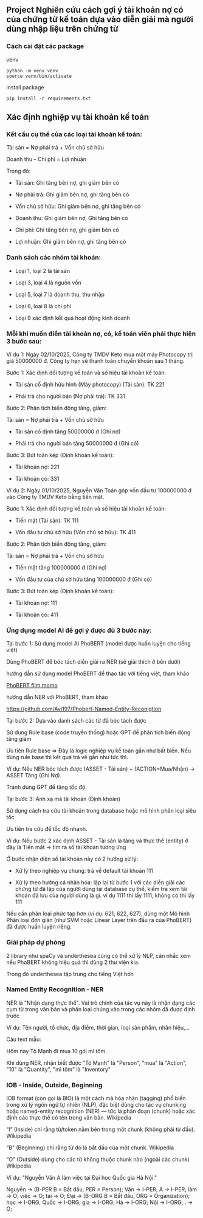 ## Project Nghiên cứu cách gợi ý tài khoản nợ có của chứng từ kế toán dựa vào diễn giải mà người dùng nhập liệu trên chứng từ

### Cách cài đặt các package

venv

```
python -m venv venv
source venv/bin/activate
```

install package

```
pip install -r requirements.txt
```

## Xác định nghiệp vụ tài khoản kế toán

### Kết cấu cụ thể của các loại tài khoản kế toán:

Tài sản = Nợ phải trả + Vốn chủ sở hữu

Doanh thu - Chi phí = Lợi nhuận

Trong đó:

- Tài sản: Ghi tăng bên nợ, ghi giảm bên có

- Nợ phải trả: Ghi giảm bên nợ, ghi tăng bên có

- Vốn chủ sở hữu: Ghi giảm bên nợ, ghi tăng bên có

- Doanh thu: Ghi giảm bên nợ, Ghi tăng bên có

- Chi phí: Ghi tăng bên nợ, ghi giảm bên có

- Lợi nhuận: Ghi giảm bên nợ, ghi tăng bên có

### Danh sách các nhóm tài khoản:

- Loại 1, loại 2 là tài sản

- Loại 3, loại 4 là nguồn vốn

- Loại 5, loại 7 là doanh thu, thu nhập

- Loại 6, loại 8 là chi phí

- Loại 9 xác định kết quả hoạt động kinh doanh

### Mỗi khi muốn điền tài khoản nợ, có, kế toán viên phải thực hiện 3 bước sau:

Ví dụ 1: Ngày 02/10/2025, Công ty TMDV Keto mua một máy Photocopy trị giá 50000000 đ. Công ty hẹn sẽ thanh toán chuyển khoản sau 1 tháng.

Bước 1: Xác định đối tượng kế toán và số hiệu tài khoản kế toán:

- Tài sản cố định hữu hình (Máy photocopy) (Tài sản): TK 221

- Phải trả cho người bán (Nợ phải trả): TK 331

Bước 2: Phân tích biến động tăng, giảm:

Tài sản = Nợ phải trả + Vốn chủ sở hữu

- Tài sản cố định tăng 50000000 đ (Ghi nợ)

- Phải trả cho người bán tăng 50000000 đ (Ghi có)

Bước 3: Bút toán kép (Định khoản kế toán):

- Tài khoản nợ: 221

- Tài khoản có: 331

Ví dụ 2: Ngày 01/10/2025, Nguyễn Văn Toán góp vốn đầu tư 100000000 đ vào Công ty TMDV Keto bằng tiền mặt.

Bước 1: Xác định đối tượng kế toán và số hiệu tài khoản kế toán:

- Tiền mặt (Tài sản): TK 111

- Vốn đầu tư chủ sở hữu (Vốn chủ sở hữu): TK 411

Bước 2: Phân tích biến động tăng, giảm:

Tài sản = Nợ phải trả + Vốn chủ sở hữu

- Tiền mặt tăng 100000000 đ (Ghi nợ)

- Vốn đầu tư của chủ sở hữu tăng 100000000 đ (Ghi có)

Bước 3: Bút toán kép (Định khoản kế toán):

- Tài khoản nợ: 111

- Tài khoản có: 411

### Ứng dụng model AI để gợi ý được đủ 3 bước này:

Tại bước 1: Sử dụng model AI PhoBERT (model được huấn luyện cho tiếng việt)

Dùng PhoBERT để bóc tách diễn giải ra NER (sẽ giải thích ở bên dưới)

hướng dẫn sử dụng model PhoBERT để thao tác với tiếng việt, tham khảo

[PhoBERT film momo](sample_bert/Phobert_FilmMomo.ipynb)

hướng dẫn NER với PhoBERT, tham khảo

https://github.com/Avi197/Phobert-Named-Entity-Reconigtion

Tại bước 2: Dựa vào danh sách các từ đã bóc tách được

Sử dụng Rule base (code truyền thống) hoặc GPT để phân tích biến động tăng giảm

Ưu tiên Rule base => Đây là logic nghiệp vụ kế toán gần như bất biến. Nếu dùng rule base thì kết quả trả về gần như tức thì.

Ví dụ: Nếu NER bóc tách được (ASSET - Tài sản) + (ACTION=Mua/Nhận) → ASSET Tăng (Ghi Nợ).

Tránh dùng GPT để tăng tốc độ.

Tại bước 3: Ánh xạ mã tài khoản (Định khoản)

Sử dụng cách tra cứu tài khoản trong database hoặc mô hình phân loại siêu tốc

Ưu tiên tra cứu để tốc độ nhanh.

Ví dụ: Nếu bước 2 xác định ASSET - Tài sản là tăng và thực thể (entity) ở đây là Tiền mặt → tìm ra số tài khoản tương ứng

Ở bước nhận diện số tài khoản này có 2 hướng xử lý:

- Xử lý theo nghiệp vụ chung: trả về default tài khoản 111

- Xử lý theo hướng cá nhân hóa: lặp lại từ bước 1 với các diễn giải các chứng từ đã lập của người dùng tại database cụ thể, kiểm tra xem tài khoản đã lưu của người dùng là gì. ví dụ 1111 thì lấy 1111, không có thì lấy 111

Nếu cần phân loại phức tạp hơn (ví dụ: 621, 622, 627), dùng một Mô hình Phân loại đơn giản (như SVM hoặc Linear Layer trên đầu ra của PhoBERT) đã được huấn luyện riêng.

### Giải pháp dự phòng

2 library như spaCy và underthesea cũng có thể xử lý NLP, cân nhắc xem nếu PhoBERT không hiệu quả thì dùng 2 thư viện kia.

Trong đó underthesea tập trung cho tiếng Việt hơn

### Named Entity Recognition - NER

NER là "Nhận dạng thực thể". Vai trò chính của tác vụ này là nhận dạng các cụm từ trong văn bản và phân loại chúng vào trong các nhóm đã được định trước

Ví dụ: Tên người, tổ chức, địa điểm, thời gian, loại sản phẩm, nhãn hiệu,...

Câu text mẫu:

Hôm nay Tô Mạnh đi mua 10 gói mì tôm.

Khi dùng NER, nhận biết được "Tô Mạnh" là "Person", "mua" là "Action", "10" là "Quantity", "mì tôm" là "Inventory"

### IOB - Inside, Outside, Beginning

IOB format (còn gọi là BIO) là một cách mã hóa nhãn (tagging) phổ biến trong xử lý ngôn ngữ tự nhiên (NLP), đặc biệt dùng cho tác vụ chunking hoặc named-entity recognition (NER) — tức là phân đoạn (chunk) hoặc xác định các thực thể có tên trong văn bản.
Wikipedia

“I” (Inside) chỉ rằng từ/token nằm bên trong một chunk (không phải từ đầu).
Wikipedia

“B” (Beginning) chỉ rằng từ đó là bắt đầu của một chunk.
Wikipedia

“O” (Outside) dùng cho các từ không thuộc chunk nào (ngoài các chunk)
Wikipedia

Ví dụ: "Nguyễn Văn A làm việc tại Đại học Quốc gia Hà Nội."

Nguyễn → (B-PER B = Bắt đầu, PER = Person); Văn → I-PER; A → I-PER; làm → O; việc → O; tại → O; Đại → (B-ORG B = Bắt đầu, ORG = Organization); học → I-ORG; Quốc → I-ORG; gia → I-ORG; Hà → I-ORG; Nội → I-ORG; . → O;
